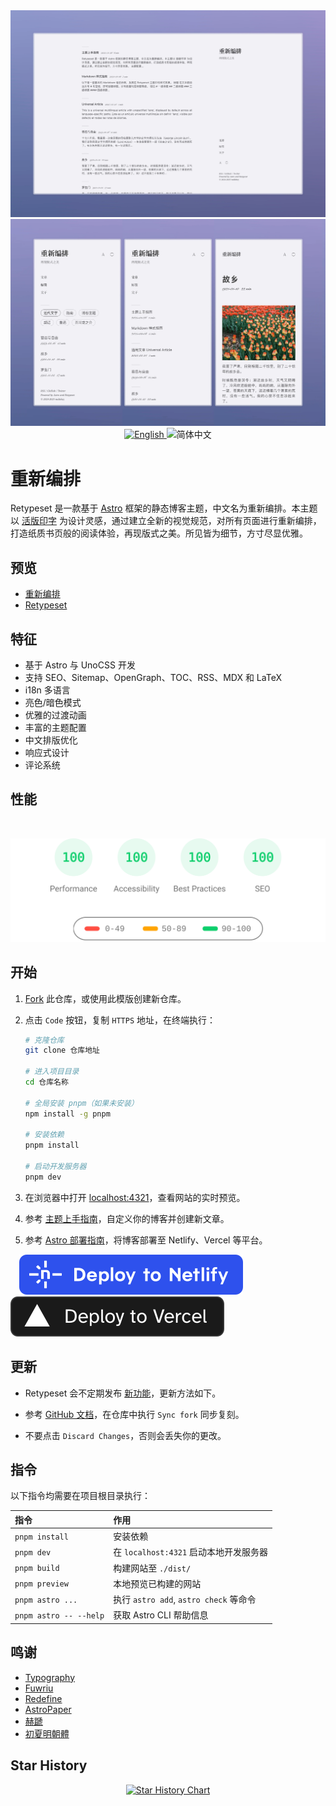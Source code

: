 <img alt="Cover Image" src="assets/retypeset-zh-desktop.webp"/>
<img alt="Cover Image" src="assets/retypeset-zh-mobile.webp"/>

<div align="center">
  <a title="en" href="README.md">
    <img src="https://img.shields.io/badge/-English-545759?style=for-the-badge" alt="English">
  </a>
  <picture>
    <source media="(prefers-color-scheme: dark)"
            srcset="https://img.shields.io/badge/-%E7%AE%80%E4%BD%93%E4%B8%AD%E6%96%87-4593F8?style=for-the-badge" />
    <source media="(prefers-color-scheme: light)"
            srcset="https://img.shields.io/badge/-%E7%AE%80%E4%BD%93%E4%B8%AD%E6%96%87-0A69DA?style=for-the-badge" />
    <img src="https://img.shields.io/badge/-%E7%AE%80%E4%BD%93%E4%B8%AD%E6%96%87-0A69DA?style=for-the-badge" alt="简体中文">
  </picture>
</div>

# 重新编排

Retypeset 是一款基于 [Astro](https://astro.build/) 框架的静态博客主题，中文名为重新编排。本主题以 [活版印字](https://astro-theme-typography.vercel.app/) 为设计灵感，通过建立全新的视觉规范，对所有页面进行重新编排，打造纸质书页般的阅读体验，再现版式之美。所见皆为细节，方寸尽显优雅。

## 预览

- [重新编排](https://retypeset.radishzz.cc/)
- [Retypeset](https://retypeset.radishzz.cc/en/)

## 特征

- 基于 Astro 与 UnoCSS 开发
- 支持 SEO、Sitemap、OpenGraph、TOC、RSS、MDX 和 LaTeX
- i18n 多语言
- 亮色/暗色模式
- 优雅的过渡动画
- 丰富的主题配置
- 中文排版优化
- 响应式设计
- 评论系统

## 性能

<br>

<p align="center">
  <a href="https://pagespeed.web.dev/analysis?url=https%3A%2F%2Fretypeset.radishzz.cc%2F">
    <img width="710" alt="Retypeset Lighthouse Score" src="assets/retypeset-lighthouse-score.svg">
  <a>
</p>

## 开始

1. [Fork](https://github.com/radishzzz/astro-theme-retypeset/fork) 此仓库，或使用此模版创建新仓库。

2. 点击 `Code` 按钮，复制 `HTTPS` 地址，在终端执行：

   ```bash
   # 克隆仓库
   git clone 仓库地址

   # 进入项目目录
   cd 仓库名称

   # 全局安装 pnpm（如果未安装）
   npm install -g pnpm

   # 安装依赖
   pnpm install

   # 启动开发服务器
   pnpm dev
   ```

3. 在浏览器中打开 [localhost:4321](http://localhost:4321/)，查看网站的实时预览。

4. 参考 [主题上手指南](https://retypeset.radishzz.cc/posts/theme-guide/)，自定义你的博客并创建新文章。

5. 参考 [Astro 部署指南](https://docs.astro.build/zh-cn/guides/deploy/)，将博客部署至 Netlify、Vercel 等平台。

&emsp;[![Deploy to Netlify](assets/deploy-netlify.svg)](https://app.netlify.com/start)
 [![Deploy to Vercel](assets/deploy-vercel.svg)](https://vercel.com/new)

## 更新

- Retypeset 会不定期发布 [新功能](https://github.com/radishzzz/astro-theme-retypeset/issues/18)，更新方法如下。

- 参考 [GitHub 文档](https://docs.github.com/zh/pull-requests/collaborating-with-pull-requests/working-with-forks/syncing-a-fork)，在仓库中执行 `Sync fork` 同步复刻。

- 不要点击 `Discard Changes`，否则会丢失你的更改。

## 指令

以下指令均需要在项目根目录执行：

| 指令                   | 作用                                   |
| :--------------------- | :------------------------------------- |
| `pnpm install`         | 安装依赖                               |
| `pnpm dev`             | 在 `localhost:4321` 启动本地开发服务器 |
| `pnpm build`           | 构建网站至 `./dist/`                   |
| `pnpm preview`         | 本地预览已构建的网站                   |
| `pnpm astro ...`       | 执行 `astro add`, `astro check` 等命令 |
| `pnpm astro -- --help` | 获取 Astro CLI 帮助信息                |

## 鸣谢

- [Typography](https://github.com/moeyua/astro-theme-typography)
- [Fuwriu](https://github.com/saicaca/fuwari)
- [Redefine](https://github.com/EvanNotFound/hexo-theme-redefine)
- [AstroPaper](https://github.com/satnaing/astro-paper)
- [赫蹏](https://github.com/sivan/heti)
- [初夏明朝體](https://github.com/GuiWonder/EarlySummerSerif)

## Star History

<p align="center">
<a href="https://star-history.com/#radishzzz/astro-theme-retypeset&Date">
  <picture>
    <source media="(prefers-color-scheme: dark)" srcset="https://api.star-history.com/svg?repos=radishzzz/astro-theme-retypeset&type=Date&theme=dark" />
    <source media="(prefers-color-scheme: light)" srcset="https://api.star-history.com/svg?repos=radishzzz/astro-theme-retypeset&type=Date" />
    <img alt="Star History Chart" src="https://api.star-history.com/svg?repos=radishzzz/astro-theme-retypeset&type=Date" />
  </picture>
</p>
